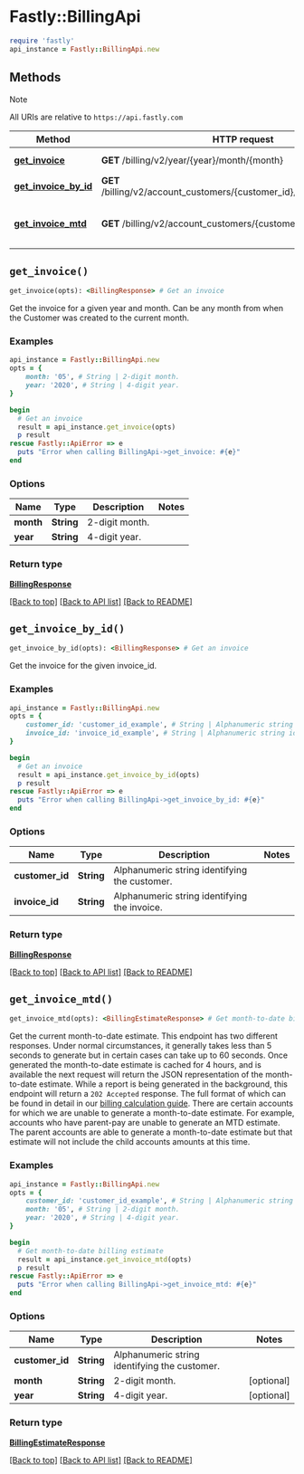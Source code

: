 # Fastly::BillingApi


```ruby
require 'fastly'
api_instance = Fastly::BillingApi.new
```

## Methods

> [!NOTE]
> All URIs are relative to `https://api.fastly.com`

Method | HTTP request | Description
------ | ------------ | -----------
[**get_invoice**](BillingApi.md#get_invoice) | **GET** /billing/v2/year/{year}/month/{month} | Get an invoice
[**get_invoice_by_id**](BillingApi.md#get_invoice_by_id) | **GET** /billing/v2/account_customers/{customer_id}/invoices/{invoice_id} | Get an invoice
[**get_invoice_mtd**](BillingApi.md#get_invoice_mtd) | **GET** /billing/v2/account_customers/{customer_id}/mtd_invoice | Get month-to-date billing estimate


## `get_invoice()`

```ruby
get_invoice(opts): <BillingResponse> # Get an invoice
```

Get the invoice for a given year and month. Can be any month from when the Customer was created to the current month.

### Examples

```ruby
api_instance = Fastly::BillingApi.new
opts = {
    month: '05', # String | 2-digit month.
    year: '2020', # String | 4-digit year.
}

begin
  # Get an invoice
  result = api_instance.get_invoice(opts)
  p result
rescue Fastly::ApiError => e
  puts "Error when calling BillingApi->get_invoice: #{e}"
end
```

### Options

| Name | Type | Description | Notes |
| ---- | ---- | ----------- | ----- |
| **month** | **String** | 2-digit month. |  |
| **year** | **String** | 4-digit year. |  |

### Return type

[**BillingResponse**](BillingResponse.md)

[[Back to top]](#) [[Back to API list]](../../README.md#endpoints)
[[Back to README]](../../README.md)
## `get_invoice_by_id()`

```ruby
get_invoice_by_id(opts): <BillingResponse> # Get an invoice
```

Get the invoice for the given invoice_id.

### Examples

```ruby
api_instance = Fastly::BillingApi.new
opts = {
    customer_id: 'customer_id_example', # String | Alphanumeric string identifying the customer.
    invoice_id: 'invoice_id_example', # String | Alphanumeric string identifying the invoice.
}

begin
  # Get an invoice
  result = api_instance.get_invoice_by_id(opts)
  p result
rescue Fastly::ApiError => e
  puts "Error when calling BillingApi->get_invoice_by_id: #{e}"
end
```

### Options

| Name | Type | Description | Notes |
| ---- | ---- | ----------- | ----- |
| **customer_id** | **String** | Alphanumeric string identifying the customer. |  |
| **invoice_id** | **String** | Alphanumeric string identifying the invoice. |  |

### Return type

[**BillingResponse**](BillingResponse.md)

[[Back to top]](#) [[Back to API list]](../../README.md#endpoints)
[[Back to README]](../../README.md)
## `get_invoice_mtd()`

```ruby
get_invoice_mtd(opts): <BillingEstimateResponse> # Get month-to-date billing estimate
```

Get the current month-to-date estimate. This endpoint has two different responses. Under normal circumstances, it generally takes less than 5 seconds to generate but in certain cases can take up to 60 seconds. Once generated the month-to-date estimate is cached for 4 hours, and is available the next request will return the JSON representation of the month-to-date estimate. While a report is being generated in the background, this endpoint will return a `202 Accepted` response. The full format of which can be found in detail in our [billing calculation guide](https://docs.fastly.com/en/guides/how-we-calculate-your-bill). There are certain accounts for which we are unable to generate a month-to-date estimate. For example, accounts who have parent-pay are unable to generate an MTD estimate. The parent accounts are able to generate a month-to-date estimate but that estimate will not include the child accounts amounts at this time.

### Examples

```ruby
api_instance = Fastly::BillingApi.new
opts = {
    customer_id: 'customer_id_example', # String | Alphanumeric string identifying the customer.
    month: '05', # String | 2-digit month.
    year: '2020', # String | 4-digit year.
}

begin
  # Get month-to-date billing estimate
  result = api_instance.get_invoice_mtd(opts)
  p result
rescue Fastly::ApiError => e
  puts "Error when calling BillingApi->get_invoice_mtd: #{e}"
end
```

### Options

| Name | Type | Description | Notes |
| ---- | ---- | ----------- | ----- |
| **customer_id** | **String** | Alphanumeric string identifying the customer. |  |
| **month** | **String** | 2-digit month. | [optional] |
| **year** | **String** | 4-digit year. | [optional] |

### Return type

[**BillingEstimateResponse**](BillingEstimateResponse.md)

[[Back to top]](#) [[Back to API list]](../../README.md#endpoints)
[[Back to README]](../../README.md)
